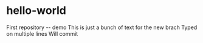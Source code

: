 # hello-world
First repository -- demo
This is just a bunch of text for the new brach
Typed on multiple lines
Will commit
